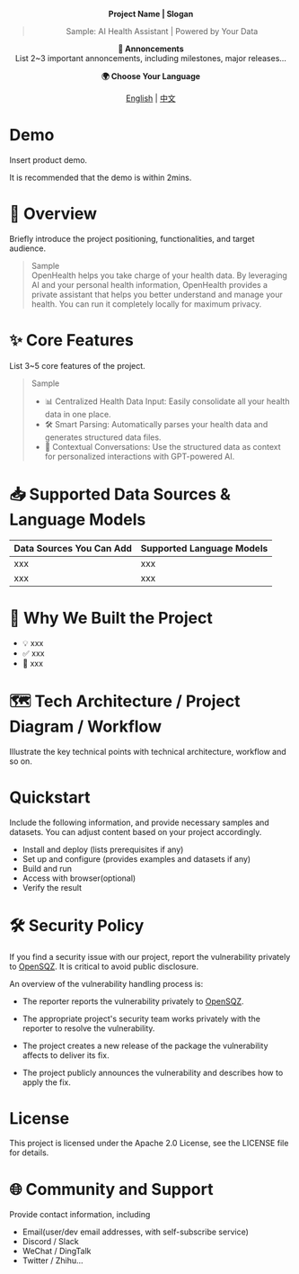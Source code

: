 <div align="center">

**Project Name | Slogan**
> Sample: AI Health Assistant | Powered by Your Data

**📢 Annoncements**  
List 2~3 important annoncements, including milestones, major releases...

**🌍 Choose Your Language**

[English](README.md)  | [中文](cn/README.md) 

</div>

# Demo
Insert product demo.

It is recommended that the demo is within 2mins.

# 🌟 Overview
Briefly introduce the project positioning, functionalities, and target audience.

> Sample    
> OpenHealth helps you take charge of your health data. By leveraging AI and your personal health information, OpenHealth provides a private assistant that helps you better understand and manage your health. You can run it completely locally for maximum privacy.

# ✨ Core Features
List 3~5 core features of the project.

> Sample    
> -  📊 Centralized Health Data Input: Easily consolidate all your health data in one place.    
> -  🛠️ Smart Parsing: Automatically parses your health data and generates structured data files.     
> -  🤝 Contextual Conversations: Use the structured data as context for personalized interactions with GPT-powered AI.

# 📥 Supported Data Sources & Language Models

| Data Sources You Can Add	| Supported Language Models |
|------------------|--------------------
|xxx	|xxx       |
|xxx	|xxx       |

# 🤔 Why We Built the Project
- 💡 xxx
- ✅ xxx
- 🧠 xxx

# 🗺️ Tech Architecture / Project Diagram / Workflow
Illustrate the key technical points with technical architecture, workflow and so on.

# Quickstart
Include the following information, and provide necessary samples and datasets. You can adjust content based on your project accordingly.

- Install and deploy (lists prerequisites if any)
- Set up and configure (provides examples and datasets if any)
- Build and run
- Access with browser(optional)
- Verify the result

# 🛠️ Security Policy
If you find a security issue with our project, report the vulnerability privately to [OpenSQZ](mailto:ospo@sqz.ac.cn). It is critical to avoid public disclosure.

An overview of the vulnerability handling process is:

- The reporter reports the vulnerability privately to [OpenSQZ](mailto:ospo@sqz.ac.cn).

- The appropriate project's security team works privately with the reporter to resolve the vulnerability.

- The project creates a new release of the package the vulnerability affects to deliver its fix.

- The project publicly announces the vulnerability and describes how to apply the fix.

# License
This project is licensed under the Apache 2.0 License, see the LICENSE file for details. 

# 🌐 Community and Support
Provide contact information, including

- Email(user/dev email addresses, with self-subscribe service)
- Discord / Slack
- WeChat / DingTalk
- Twitter / Zhihu...
